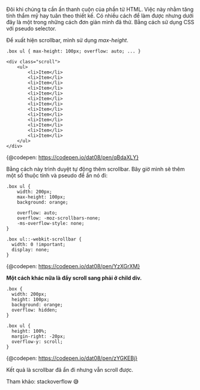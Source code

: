 Đôi khi chúng ta cần ẩn thanh cuộn của phần tử HTML. Việc này nhằm tăng tính thẩm mỹ hay tuân theo thiết kế.
Có nhiều cách để làm được nhưng dưới đây là một trong những cách đơn giản mình đã thử. Bằng cách sử dụng CSS với pseudo selector.

Để xuất hiện scrollbar, mình sử dụng *max-height*.

`
.box ul {
    max-height: 100px;
    overflow: auto;
    ...
}
`

```
<div class="scroll">
    <ul>
        <li>Item</li>
        <li>Item</li>
        <li>Item</li>
        <li>Item</li>
        <li>Item</li>
        <li>Item</li>
        <li>Item</li>
        <li>Item</li>
        <li>Item</li>
        <li>Item</li>
        <li>Item</li>
        <li>Item</li>
        <li>Item</li>
    </ul>
</div>
```

{@codepen: https://codepen.io/dat08/pen/qBdaXLY}

Bằng cách này trình duyệt tự động thêm scrollbar.
Bây giờ mình sẽ thêm một số thuộc tính và pseudo để ẩn nó đi:

```
.box ul {
    width: 200px;
    max-height: 100px;  
    background: orange;

    overflow: auto;
    overflow: -moz-scrollbars-none;
    -ms-overflow-style: none;
}

.box ul::-webkit-scrollbar { 
  width: 0 !important;
  display: none; 
}
```
{@codepen: https://codepen.io/dat08/pen/YzXGrXM}

**Một cách khác nữa là đẩy scroll sang phải ở child div.**

```
.box {
  width: 200px;
  height: 100px;  
  background: orange;
  overflow: hidden;
}

.box ul {
  height: 100%;
  margin-right: -20px;
  overflow-y: scroll;
}
```

{@codepen: https://codepen.io/dat08/pen/zYGKEBj}

Kết quả là scrollbar đã ẩn đi nhưng vẫn scroll được.

Tham khảo: stackoverflow  :sweat_smile: